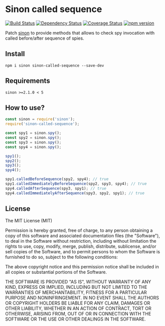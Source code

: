 # Sinon called sequence

[![Build Status](https://travis-ci.org/killmenot/sinon-called-sequence.svg?branch=master)](https://travis-ci.org/killmenot/sinon-called-sequence)
[![Dependency Status](https://david-dm.org/killmenot/sinon-called-sequence.svg)](https://david-dm.org/killmenot/sinon-called-sequence)
[![Coverage Status](https://coveralls.io/repos/github/killmenot/sinon-called-sequence/badge.svg?branch=master)](https://coveralls.io/github/killmenot/sinon-called-sequence?branch=master)
[![npm version](https://img.shields.io/npm/v/sinon-called-sequence.svg)](https://www.npmjs.com/package/sinon-called-sequence)

Patch [sinon](https://sinonjs.org "sinon") to provide methods that allows to check spy invocation with called before/after sequence of spies.


## Install

```
npm i sinon sinon-called-sequence --save-dev
```

## Requirements
```
sinon >=2.1.0 < 5
```

## How to use?

```js
const sinon = require('sinon');
require('sinon-called-sequence');

const spy1 = sinon.spy();
const spy2 = sinon.spy();
const spy3 = sinon.spy();
const spy4 = sinon.spy();

spy1();
spy2();
spy3();
spy4();

spy1.calledBeforeSequence(spy2, spy4); // true
spy1.calledImmediatelyBeforeSequence(spy2, spy3, spy4); // true
spy4.calledAfterSequence(spy3, spy1); // true
spy4.calledImmediatelyAfterSequence(spy3, spy2, spy1); // true
```


## License

The MIT License (MIT)

Permission is hereby granted, free of charge, to any person obtaining a copy
of this software and associated documentation files (the "Software"), to deal
in the Software without restriction, including without limitation the rights
to use, copy, modify, merge, publish, distribute, sublicense, and/or sell
copies of the Software, and to permit persons to whom the Software is
furnished to do so, subject to the following conditions:

The above copyright notice and this permission notice shall be included in all
copies or substantial portions of the Software.

THE SOFTWARE IS PROVIDED "AS IS", WITHOUT WARRANTY OF ANY KIND, EXPRESS OR
IMPLIED, INCLUDING BUT NOT LIMITED TO THE WARRANTIES OF MERCHANTABILITY,
FITNESS FOR A PARTICULAR PURPOSE AND NONINFRINGEMENT. IN NO EVENT SHALL THE
AUTHORS OR COPYRIGHT HOLDERS BE LIABLE FOR ANY CLAIM, DAMAGES OR OTHER
LIABILITY, WHETHER IN AN ACTION OF CONTRACT, TORT OR OTHERWISE, ARISING FROM,
OUT OF OR IN CONNECTION WITH THE SOFTWARE OR THE USE OR OTHER DEALINGS IN THE
SOFTWARE.